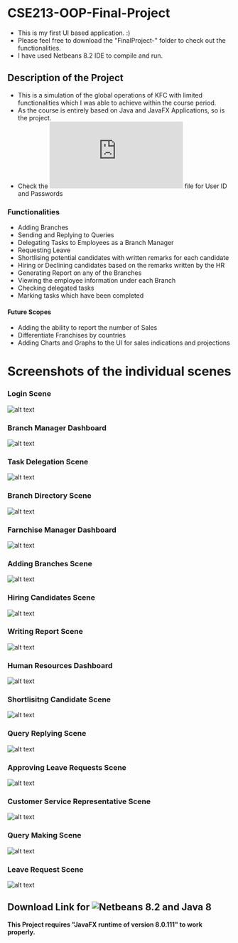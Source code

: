 # CSE213-OOP-Final-Project
+ This is my first UI based application. :)
+ Please feel free to download the "FinalProject-" folder to check out the functionalities.
+ I have used Netbeans 8.2 IDE to compile and run.
## Description of the Project
+ This is a simulation of the global operations of KFC with limited functionalities which I was able to achieve within the course period.
+ As the course is entirely based on Java and JavaFX Applications, so is the project.
+ Check the ![LoginCredentials](https://github.com/ishraqfatin/CSE213-OOP/blob/main/LoginCredentials.txt) file for User ID and Passwords

### Functionalities
+ Adding Branches
+ Sending and Replying to Queries
+ Delegating Tasks to Employees as a Branch Manager
+ Requesting Leave
+ Shortlising potential candidates with written remarks for each candidate
+ Hiring or Declining candidates based on the remarks written by the HR
+ Generating Report on any of the Branches
+ Viewing the employee information under each Branch
+ Checking delegated tasks
+ Marking tasks which have been completed
#### Future Scopes
+ Adding the ability to report the number of Sales
+ Differentiate Franchises by countries
+ Adding Charts and Graphs to the UI for sales indications and projections

# Screenshots of the individual scenes
### Login Scene
![alt text](https://github.com/ishraqfatin/CSE213-OOP/blob/main/ProjectScreenshots/LoginScene.png)
### Branch Manager Dashboard
![alt text](https://github.com/ishraqfatin/CSE213-OOP/blob/main/ProjectScreenshots/BranchManagerDashboard.png)
### Task Delegation Scene
![alt text](https://github.com/ishraqfatin/CSE213-OOP/blob/main/ProjectScreenshots/TaskDelegationScene.png)
### Branch Directory Scene
![alt text](https://github.com/ishraqfatin/CSE213-OOP/blob/main/ProjectScreenshots/BranchDirectoryScene.png)
### Farnchise Manager Dashboard
![alt text](https://github.com/ishraqfatin/CSE213-OOP/blob/main/ProjectScreenshots/FranchiseManagerDashboard.png)
### Adding Branches Scene
![alt text](https://github.com/ishraqfatin/CSE213-OOP/blob/main/ProjectScreenshots/AddBranchScene.png)
### Hiring Candidates Scene
![alt text](https://github.com/ishraqfatin/CSE213-OOP/blob/main/ProjectScreenshots/HiringScene.png)
### Writing Report Scene
![alt text](https://github.com/ishraqfatin/CSE213-OOP/blob/main/ProjectScreenshots/ReportGenerationScene.png)
### Human Resources Dashboard
![alt text](https://github.com/ishraqfatin/CSE213-OOP/blob/main/ProjectScreenshots/HumanResourceDashboard.png)
### Shortlisitng Candidate Scene
![alt text](https://github.com/ishraqfatin/CSE213-OOP/blob/main/ProjectScreenshots/ShortlistEmpScene.png)
### Query Replying Scene
![alt text](https://github.com/ishraqfatin/CSE213-OOP/blob/main/ProjectScreenshots/QueryReplyScene.png)
### Approving Leave Requests Scene
![alt text](https://github.com/ishraqfatin/CSE213-OOP/blob/main/ProjectScreenshots/LeaveRequestApproveScene.png)
### Customer Service Representative Scene
![alt text](https://github.com/ishraqfatin/CSE213-OOP/blob/main/ProjectScreenshots/CustomerServiceRepresentativeDashboard.png)
### Query Making Scene
![alt text](https://github.com/ishraqfatin/CSE213-OOP/blob/main/ProjectScreenshots/MakeQueryScene.png)
### Leave Request Scene
![alt text](https://github.com/ishraqfatin/CSE213-OOP/blob/main/ProjectScreenshots/LeaveRequestScene.png)






## Download Link for ![Netbeans 8.2 and Java 8](https://netbeans-ide.informer.com/8.2/) 

**This Project requires "JavaFX runtime of version 8.0.111" to work properly.**
